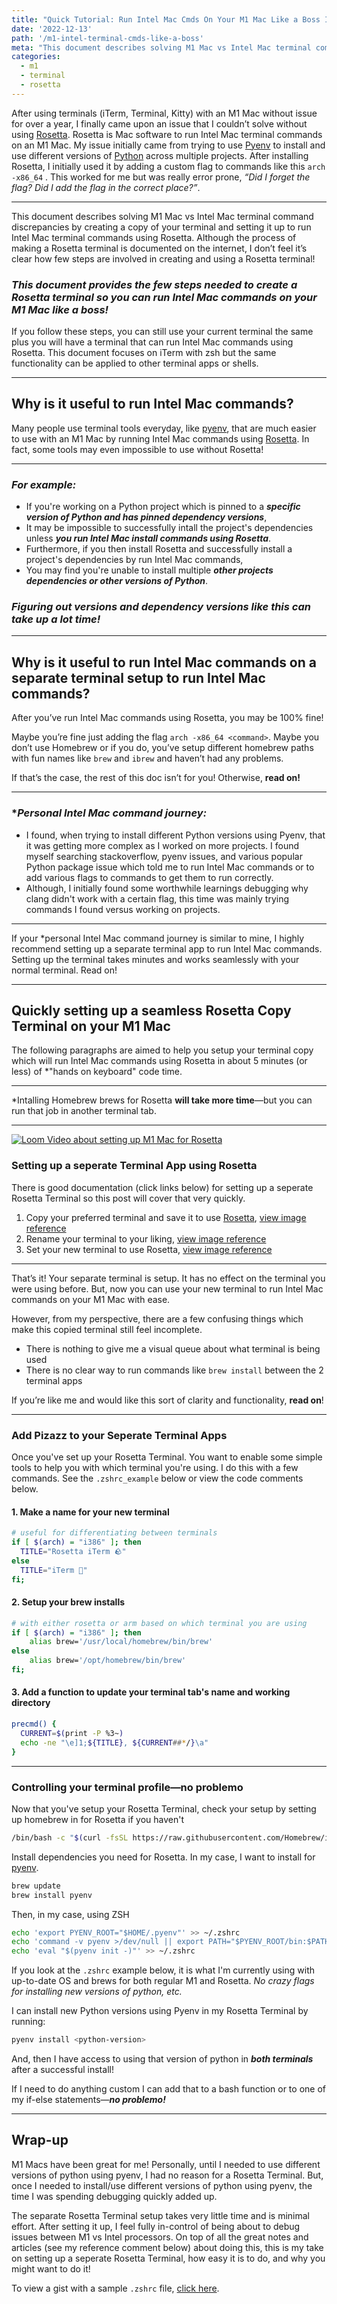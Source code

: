 ```yaml
---
title: "Quick Tutorial: Run Intel Mac Cmds On Your M1 Mac Like a Boss In 5 Minutes"
date: '2022-12-13'
path: '/m1-intel-terminal-cmds-like-a-boss'
meta: "This document describes solving M1 Mac vs Intel Mac terminal command discrepancies by creating a copy of your terminal and setting it up to run Intel Mac terminal commands using Rosetta."
categories:
  - m1
  - terminal
  - rosetta
---
```


After using terminals (iTerm, Terminal, Kitty) with an M1 Mac without issue for over a year, I finally came upon an issue that I couldn’t solve without using [Rosetta](https://support.apple.com/en-us/HT211861). Rosetta is Mac software to run Intel Mac terminal commands on an M1 Mac. My issue initially came from trying to use [Pyenv](https://github.com/pyenv/pyenv) to install and use different versions of [Python](https://www.python.org/) across multiple projects. After installing Rosetta, I initially used it by adding a custom flag to commands like this `arch -x86_64` <command>. This worked for me but was really error prone, _“Did I forget the flag? Did I add the flag in the correct place?”_.

---

This document describes solving M1 Mac vs Intel Mac terminal command discrepancies by creating a copy of your terminal and setting it up to run Intel Mac terminal commands using Rosetta. Although the process of making a Rosetta terminal is documented on the internet, I don’t feel it’s clear how few steps are involved in creating and using a Rosetta terminal!

### _This document provides the few steps needed to create a Rosetta terminal so you can run Intel Mac commands on your M1 Mac like a boss!_

If you follow these steps, you can still use your current terminal the same plus you will have a terminal that can run Intel Mac commands using Rosetta. This document focuses on iTerm with zsh but the same functionality can be applied to other terminal apps or shells.

---

## Why is it useful to run Intel Mac commands?

Many people use terminal tools everyday, like [pyenv](https://github.com/pyenv/pyenv), that are much easier to use with an M1 Mac by running Intel Mac commands using [Rosetta](https://support.apple.com/en-us/HT211861). In fact, some tools may even impossible to use without Rosetta!

---

### _For example:_

- If you're working on a Python project which is pinned to a **_specific version of Python and has pinned dependency versions_**,
- It may be impossible to successfully intall the project's dependencies unless **_you run Intel Mac install commands using Rosetta_**.
- Furthermore, if you then install Rosetta and successfully install a project's dependencies by run Intel Mac commands,
- You may find you're unable to install multiple **_other projects dependencies  or other versions of Python_**.

### _Figuring out versions and dependency versions like this can take up a lot time!_

---

## Why is it useful to run Intel Mac commands on a separate terminal setup to run Intel Mac commands?

After you’ve run Intel Mac commands using Rosetta, you may be 100% fine!

Maybe you’re fine just adding the flag `arch -x86_64 <command>`. Maybe you don’t use Homebrew or if you do, you’ve setup different homebrew paths with fun names like `brew` and `ibrew` and haven’t had any problems.

If that’s the case, the rest of this doc isn’t for you! Otherwise, **read on!**

---

### \*_Personal Intel Mac command journey:_

- I found, when trying to install different Python versions using Pyenv, that it was getting more complex as I worked on more projects. I found myself searching stackoverflow, pyenv issues, and various popular Python package issue which told me to run Intel Mac commands or to add various flags to commands to get them to run correctly.
- Although, I initially found some worthwhile learnings debugging why clang didn't work with a certain flag, this time was mainly trying commands I found versus working on projects.

---

If your *personal Intel Mac command journey is similar to mine, I highly recommend setting up a separate terminal app to run Intel Mac commands. Setting up the terminal takes minutes and works seamlessly with your normal terminal. Read on!

---

## Quickly setting up a seamless Rosetta Copy Terminal on your M1 Mac

The following paragraphs are aimed to help you setup your terminal copy which will run Intel Mac commands using Rosetta in about 5 minutes (or less) of *"hands on keyboard" code time.

---

*Intalling Homebrew brews for Rosetta **will take more time**—but you can run that job in
another terminal tab.

---

[![Loom Video about setting up M1 Mac for Rosetta](https://cdn.loom.com/sessions/thumbnails/6e13a22cb50e421cb17afa627dfec322-with-play.gif)](https://www.loom.com/share/6e13a22cb50e421cb17afa627dfec322)

### Setting up a seperate Terminal App using Rosetta

There is good documentation (click links below) for setting up a seperate Rosetta Terminal so this post will cover that very quickly.

1. Copy your preferred terminal and save it to use [Rosetta](https://support.apple.com/en-us/HT211861), [view image reference](https://i.stack.imgur.com/yit7K.png)
1. Rename your terminal to your liking, [view image reference](https://i.stack.imgur.com/XqDDR.png)
1. Set your new terminal to use Rosetta, [view image reference](https://i.stack.imgur.com/4nG6B.png)

---

That’s it! Your separate terminal is setup. It has no effect on the terminal you were using before. But, now you can use your new terminal to run Intel Mac commands on your M1 Mac with ease.

However, from my perspective, there are a few confusing things which make this copied terminal still feel incomplete.

- There is nothing to give me a visual queue about what terminal is being used
- There is no clear way to run commands like `brew install` between the 2 terminal apps

If you’re like me and would like this sort of clarity and functionality, **read on**!

---

### Add Pizazz to your Seperate Terminal Apps

Once you've set up your Rosetta Terminal. You want to enable some simple tools to help you with which terminal you're using. I do this with a few commands. See the `.zshrc_example` below or view the code comments below.

#### 1. Make a name for your new terminal

```bash
# useful for differentiating between terminals
if [ $(arch) = "i386" ]; then
  TITLE="Rosetta iTerm 🪨"
else
  TITLE="iTerm 🔮"
fi;
```

#### 2. Setup your brew installs

```bash
# with either rosetta or arm based on which terminal you are using
if [ $(arch) = "i386" ]; then
    alias brew='/usr/local/homebrew/bin/brew'
else
    alias brew='/opt/homebrew/bin/brew'
fi;
```

#### 3. Add a function to update your terminal tab's name and working directory

```bash
precmd() {
  CURRENT=$(print -P %3~)
  echo -ne "\e]1;${TITLE}, ${CURRENT##*/}\a"
}
```

---

### Controlling your terminal profile—no problemo

Now that you've setup your Rosetta Terminal, check your setup by setting up homebrew in for Rosetta if you haven't

```bash
/bin/bash -c "$(curl -fsSL https://raw.githubusercontent.com/Homebrew/install/HEAD/install.sh)"
```

Install dependencies you need for Rosetta. In my case, I want to install for [pyenv](https://github.com/pyenv/pyenv/).

```bash
brew update
brew install pyenv
```

Then, in my case, using ZSH

```bash
echo 'export PYENV_ROOT="$HOME/.pyenv"' >> ~/.zshrc
echo 'command -v pyenv >/dev/null || export PATH="$PYENV_ROOT/bin:$PATH"' >> ~/.zshrc
echo 'eval "$(pyenv init -)"' >> ~/.zshrc
```

If you look at the `.zshrc` example below, it is what I'm currently using with up-to-date OS and brews for both regular M1 and Rosetta. _No crazy flags for installing new versions of python, etc._

I can install new Python versions using Pyenv in my Rosetta Terminal by running:

```bash
pyenv install <python-version>
```

And, then I have access to using that version of python in **_both terminals_** after a successful install!

 If I need to do anything custom I can add that to a bash function or to one of my if-else statements—**_no problemo!_**

---

## Wrap-up

M1 Macs have been great for me! Personally, until I needed to use different versions of python using pyenv, I had no reason for a Rosetta Terminal. But, once I needed to install/use different versions of python using pyenv, the time I was spending debugging quickly added up.

The separate Rosetta Terminal setup takes very little time and is minimal effort. After setting it up, I feel fully in-control of being about to debug issues between M1 vs Intel processors. On top of all the great notes and articles (see my reference comment below) about doing this, this is my take on setting up a seperate Rosetta Terminal, how easy it is to do, and why you might want to do it!

To view a gist with a sample `.zshrc` file, [click here](https://gist.github.com/yowainwright/5f0698b1cd120eeb0845e150a4ae44d4).

